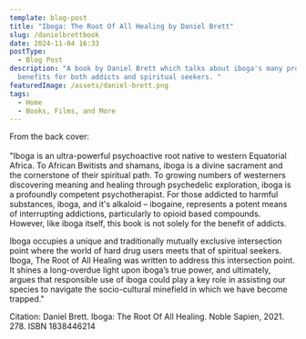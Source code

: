 ```yaml
---
template: blog-post
title: "Iboga: The Root Of All Healing by Daniel Brett"
slug: /danielbrettbook
date: 2024-11-04 16:33
postType:
  - Blog Post
description: "A book by Daniel Brett which talks about iboga's many profound
  benefits for both addicts and spiritual seekers. "
featuredImage: /assets/daniel-brett.png
tags:
  - Home
  - Books, Films, and More
---
```

From the back cover:\
\
"Iboga is an ultra-powerful psychoactive root native to western Equatorial Africa. To African Bwitists and shamans, iboga is a divine sacrament and the cornerstone of their spiritual path. To growing numbers of westerners discovering meaning and healing through psychedelic exploration, iboga is a profoundly competent psychotherapist. For those addicted to harmful substances, iboga, and it's alkaloid – ibogaine, represents a potent means of interrupting addictions, particularly to opioid based compounds. However, like iboga itself, this book is not solely for the benefit of addicts.

Iboga occupies a unique and traditionally mutually exclusive intersection point where the world of hard drug users meets that of spiritual seekers. Iboga, The Root of All Healing was written to address this intersection point. It shines a long-overdue light upon iboga’s true power, and ultimately, argues that responsible use of iboga could play a key role in assisting our species to navigate the socio-cultural minefield in which we have become trapped."



Citation: Daniel Brett. Iboga: The Root Of All Healing. Noble Sapien, 2021. 278. ISBN 1838446214
